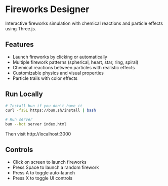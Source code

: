 # Fireworks Designer

Interactive fireworks simulation with chemical reactions and particle effects using Three.js.

## Features

- Launch fireworks by clicking or automatically
- Multiple firework patterns (spherical, heart, star, ring, spiral)
- Chemical reactions between particles with realistic effects
- Customizable physics and visual properties
- Particle trails with color effects

## Run Locally

```bash
# Install bun if you don't have it
curl -fsSL https://bun.sh/install | bash

# Run server
bun --hot server index.html
```

Then visit http://localhost:3000

## Controls

- Click on screen to launch fireworks
- Press Space to launch a random firework
- Press A to toggle auto-launch
- Press X to toggle UI controls